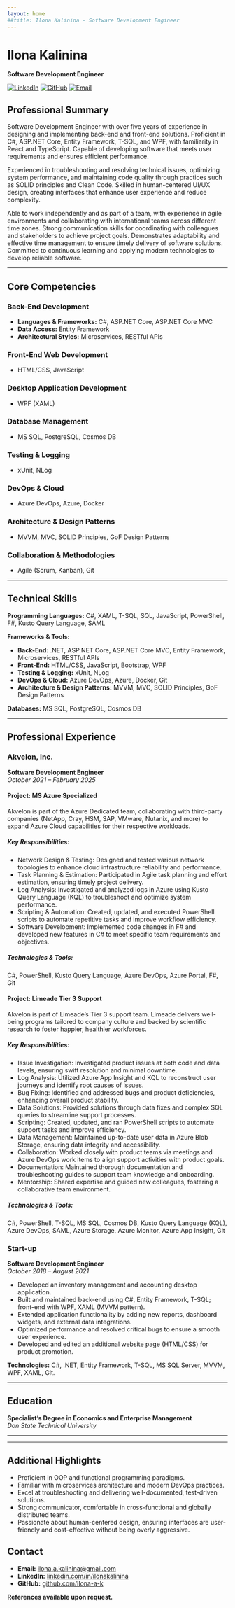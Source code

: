 ```yaml
---
layout: home
##title: Ilona Kalinina - Software Development Engineer
---
```


# Ilona Kalinina
**Software Development Engineer**

[![LinkedIn](https://img.shields.io/badge/LinkedIn-Connect-blue?style=flat&logo=linkedin&labelColor=f5f5f5)](https://www.linkedin.com/in/ilonakalinina)
[![GitHub](https://img.shields.io/badge/GitHub-Profile-black?style=flat&logo=github&labelColor=f5f5f5)](https://github.com/Ilona-a-k)
[![Email](https://img.shields.io/badge/Email-Contact-red?style=flat&logo=gmail&labelColor=f5f5f5)](mailto:ilona.a.kalinina@gmail.com)

## **Professional Summary**

Software Development Engineer with over five years of experience in designing and implementing back-end and front-end solutions. Proficient in C#, ASP.NET Core, Entity Framework, T-SQL, and WPF, with familiarity in React and TypeScript. Capable of developing software that meets user requirements and ensures efficient performance.

Experienced in troubleshooting and resolving technical issues, optimizing system performance, and maintaining code quality through practices such as SOLID principles and Clean Code. Skilled in human-centered UI/UX design, creating interfaces that enhance user experience and reduce complexity.

Able to work independently and as part of a team, with experience in agile environments and collaborating with international teams across different time zones. Strong communication skills for coordinating with colleagues and stakeholders to achieve project goals. Demonstrates adaptability and effective time management to ensure timely delivery of software solutions. Committed to continuous learning and applying modern technologies to develop reliable software.

---

## **Core Competencies**

### **Back-End Development**
- **Languages & Frameworks:** C#, ASP.NET Core, ASP.NET Core MVC
- **Data Access:** Entity Framework
- **Architectural Styles:** Microservices, RESTful APIs

### **Front-End Web Development**
- HTML/CSS, JavaScript

### **Desktop Application Development**
- WPF (XAML)

### **Database Management**
- MS SQL, PostgreSQL, Cosmos DB

### **Testing & Logging**
- xUnit, NLog

### **DevOps & Cloud**
- Azure DevOps, Azure, Docker

### **Architecture & Design Patterns**
- MVVM, MVC, SOLID Principles, GoF Design Patterns

### **Collaboration & Methodologies**
- Agile (Scrum, Kanban), Git

---

## **Technical Skills**

**Programming Languages:**
C#, XAML, T-SQL, SQL, JavaScript, PowerShell, F#, Kusto Query Language, SAML

**Frameworks & Tools:**
- **Back-End:** .NET, ASP.NET Core, ASP.NET Core MVC, Entity Framework, Microservices, RESTful APIs
- **Front-End:** HTML/CSS, JavaScript, Bootstrap, WPF
- **Testing & Logging:** xUnit, NLog
- **DevOps & Cloud:** Azure DevOps, Azure, Docker, Git
- **Architecture & Design Patterns:** MVVM, MVC, SOLID Principles, GoF Design Patterns

**Databases:**
MS SQL, PostgreSQL, Cosmos DB

---

## **Professional Experience**

### **Akvelon, Inc.**
**Software Development Engineer**  
*October 2021 – February 2025*

#### **Project: MS Azure Specialized**
Akvelon is part of the Azure Dedicated team, collaborating with third-party companies (NetApp, Cray, HSM, SAP, VMware, Nutanix, and more) to expand Azure Cloud capabilities for their respective workloads.

##### **Key Responsibilities:**
 - Network Design & Testing: Designed and tested various network topologies to enhance cloud infrastructure reliability and performance.
 - Task Planning & Estimation: Participated in Agile task planning and effort estimation, ensuring timely project delivery.
 - Log Analysis: Investigated and analyzed logs in Azure using Kusto Query Language (KQL) to troubleshoot and optimize system performance.
 - Scripting & Automation: Created, updated, and executed PowerShell scripts to automate repetitive tasks and improve workflow efficiency.
 - Software Development: Implemented code changes in F# and developed new features in C# to meet specific team requirements and objectives.

##### **Technologies & Tools:**
C#, PowerShell, Kusto Query Language, Azure DevOps, Azure Portal, F#, Git


#### **Project: Limeade Tier 3 Support**
Akvelon is part of Limeade’s Tier 3 support team. Limeade delivers well-being programs tailored to company culture and backed by scientific research to foster happier, healthier workforces.

##### **Key Responsibilities:**
 - Issue Investigation: Investigated product issues at both code and data levels, ensuring swift resolution and minimal downtime.
 - Log Analysis: Utilized Azure App Insight and KQL to reconstruct user journeys and identify root causes of issues.
 - Bug Fixing: Identified and addressed bugs and product deficiencies, enhancing overall product stability.
 - Data Solutions: Provided solutions through data fixes and complex SQL queries to streamline support processes.
 - Scripting: Created, updated, and ran PowerShell scripts to automate support tasks and improve efficiency.
 - Data Management: Maintained up-to-date user data in Azure Blob Storage, ensuring data integrity and accessibility.
 - Collaboration: Worked closely with product teams via meetings and Azure DevOps work items to align support activities with product goals.
 - Documentation: Maintained thorough documentation and troubleshooting guides to support team knowledge and onboarding.
 - Mentorship: Shared expertise and guided new colleagues, fostering a collaborative team environment.

 ##### **Technologies & Tools:** 
 C#, PowerShell, T-SQL, MS SQL, Cosmos DB, Kusto Query Language (KQL), Azure DevOps, SAML, Azure Storage, Azure Monitor, Azure App Insight, Git


### **Start-up**
**Software Development Engineer**  
*October 2018 – August 2021*

- Developed an inventory management and accounting desktop application.
- Built and maintained back-end using C#, Entity Framework, T-SQL; front-end with WPF, XAML (MVVM pattern).
- Extended application functionality by adding new reports, dashboard widgets, and external data integrations.
- Optimized performance and resolved critical bugs to ensure a smooth user experience.
- Developed and edited an additional website page (HTML/CSS) for product promotion.

**Technologies:** C#, .NET, Entity Framework, T-SQL, MS SQL Server, MVVM, WPF, XAML, Git.

---

## **Education**

**Specialist’s Degree in Economics and Enterprise Management**  
*Don State Technical University*

---

<!-- ## **Related Coursework**

- **Docker and Kubernetes: The Complete Guide** -->

---

## **Additional Highlights**
- Proficient in OOP and functional programming paradigms.
- Familiar with microservices architecture and modern DevOps practices.
- Excel at troubleshooting and delivering well-documented, test-driven solutions.
- Strong communicator, comfortable in cross-functional and globally distributed teams.
- Passionate about human-centered design, ensuring interfaces are user-friendly and cost-effective without being overly aggressive.

## **Contact**
- **Email:** [ilona.a.kalinina@gmail.com](mailto:ilona.a.kalinina@gmail.com)
- **LinkedIn:** [linkedin.com/in/ilonakalinina](https://www.linkedin.com/in/ilonakalinina)
- **GitHub:** [github.com/Ilona-a-k](https://github.com/Ilona-a-k)

**References available upon request.**
